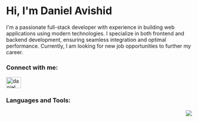 <h1>Hi, I'm Daniel Avishid</h1>

<p>I'm a passionate full-stack developer with experience in building web applications using modern technologies. I specialize in both frontend and backend development, ensuring seamless integration and optimal performance. Currently, I am looking for new job opportunities to further my career.</p>

<h3>Connect with me:</h3>
<p>
<a href="https://linkedin.com/in/daniel-avishid" target="_blank"><img align="center" src="https://raw.githubusercontent.com/rahuldkjain/github-profile-readme-generator/master/src/images/icons/Social/linked-in-alt.svg" alt="daniel avishid" height="30" width="40" /></a>
</p>

<h3>Languages and Tools:</h3>
<div align="right">
<img src="https://skillicons.dev/icons?i=js,php,cs,dotnet,html,css,sass,tailwind,jquery,vite,redux,react,nextjs,angular,mongodb,mysql,postgres,nodejs,express,nestjs,webpack,firebase,aws,postman,nginx,bun,npm e=5"/>
</div>

